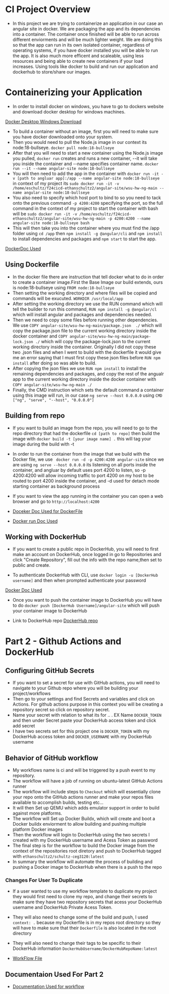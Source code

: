 # CI Project Overview
- In this project we are trying to containerize an application in our case an angular site in docker. We are packaging the app and its dependencies into a container. The container once finished will be able to run across different enviorments and will be much lighter weight. We are doing this so that the app can run in its own isolated container, regardless of operating systems, if you have docker installed you will be able to run the app. It is also much more efficent and scaleable, using less resources and being able to create  new containers if your load increases. Using tools like docker to build and run our application and dockerhub to store/share our images. 

# Containerizing your Application
- In order to install docker on windows, you have to go to dockers website and download docker desktop for windows machines.

[Docker Desktop Windows Download](https://docs.docker.com/desktop/setup/install/windows-install/)
 
- To build a container without an image, first you will need to make sure you have docker downloaded onto your system.
- Then you would need to pull the Node.js image in our context its node:18-bullseye. `docker pull node:18-bullseye`
- After that you will need to start a new container using the Node.js image you pulled, `docker run` creates and runs a new container, --it will take you inside the container and --name specifies container name. `docker run --it --name angular-site node:18-bullseye` 
- You will then need to add the app in the container with `docker run -it -v [path to angluar app]:/app --name angular-site node:18-bullseye` in context of my project its `sudo docker run -it -v /home/eschultz/f24cicd-ethanschultz2/angular-site/wsu-hw-ng-main --name angular-site node:18-bullseye`
- You also need to specify which host port to bind to so you need to tack onto the previous command `-p 4200:4200` specifying the port, so the full command in the context of my project to start the container with bash will be `sudo docker run -it -v /home/eschultz/f24cicd-ethanschultz2/angular-site/wsu-hw-ng-main -p 4200:4200 --name angular-site node:18-bullseye bash`
- This will then take you into the container where you must find the /app folder using `cd /app` then `npm install -g @angular/cli` and `npm install` to install dependencies and packages and `npm start` to start the app.

[DockerDoc Used](https://docs.docker.com/reference/cli/docker/container/run/#example-join-another-containers-pid-namespace)

## Using Dockerfile 
- In the docker file there are instruction that tell docker what to do in order to create a container image.First the Base Image our build extends, ours is node:18-bullseye using `FROM node:18-bullseye`
- Then setting the working directory and where files will be copied and commands will be exucuted. `WORKDIR /usr/local/app`
- After setting the working directory we use the RUN command which will tell the builder to run this command, `RUN npm install -g @angular/cl`  which will install angular and packages and dependencies needed.
- Then we need to copy some files before running other dependencies. We use `COPY angular-site/wsu-hw-ng-main/package.json  ./` which will copy the package.json file to the current working directory inside the docker container and `COPY angular-site/wsu-hw-ng-main/package-lock.json ./` which will copy the package-lock.json to the current working directory inside the container. Originally I did not copy these two .json files and when I went to build with the dockerfile it would give me an error saying that I must first copy these json files before `RUN npm install` after doing so was able to build.
- After copying the json files we use `RUN npm install` to install the remaining dependencies and packages, and copy the rest of the angualr app to the current working directory inside the docker container with `COPY angular-site/wsu-hw-ng-main ./`
- Finally, the CMD instruction which sets the default command a container using this image will run, in our case `ng serve --host 0.0.0.0` using `CMD ["ng", "serve", "--host", "0.0.0.0"]`

## Building from repo
- If you want to build an image from the repo, you will need to go to the repo directory that had the dockerfile `cd [path to repo]` then build the image with `docker build -t [your image name] .` this will tag your image during the build with -t

- In order to run the container from the image that we build with the Docker file, we use ` docker run -d -p 4200:4200 angular-site` since we are using `ng serve --host 0.0.0.0` its listening on all ports inside the container, and angluar by default uses port 4200 to listen, so -p 4200:4200 will allow incoming traffic to port 4200 on my host to be routed to port 4200 inside the container, and -d used for detach mode starting container as background process

- If you want to view the app running in the container you can open a web browser and go to `http://localhost:4200`

-  [Doceker Doc Used for DockerFile](https://docs.docker.com/get-started/docker-concepts/building-images/writing-a-dockerfile/)
- [Docker run Doc Used](https://docs.docker.com/reference/cli/docker/container/run/)


## Working with DockerHub 
- If you want to create a public repo in DockerHub, you will need to first make an account on DockerHub, once logged in go to Repositories and click "Create Repository", fill out the info with the repo name,then set to public and create.

- To authenticate DockerHub with CLI, use `docker login -u [DockerHub username]` and then when prompted authenticate your password

[Docker Doc Used](https://docs.docker.com/reference/cli/docker/login/)

- Once you want to push the container image to DockerHub you will have to do `docker push [DockerHub Username]/angular-site` which will push your container image to DockerHub

- Link to DockerHub repo [DockerHub repo](https://hub.docker.com/repository/docker/ethanschultz2/schultz-ceg3120/general
) 



# Part 2 - Github Actions and DockerHub 

## Configuring GitHub Secrets
- If you want to set a secret for use with GitHub actions, you will need to navigate to your Github repo where you will be building your project/workflows
- Then go to your settings and find Secrets and variables and click on Actions. For github actions purpose in this context you will be creating a repository secret so click on repository secret.
- Name your secret with relation to what its for .. . EX Name `DOCKER_TOKEN` and then under Secret paste your DockerHub access token and click add secret
- I have two secrets set for this project one is `DOCKER_TOKEN` with my DockerHub access token and `DOCKER_USERNAME` with my DockerHub username
 
## Behavior of GitHub workflow
- My workflows name is ci and will be triggered by a push event to my repository.
- The workflow will have a job of running on ubuntu-latest GitHub Actions runner
- The workflow will include steps to `Checkout` which will essentially clone your repo onto the GitHub actions runner and make your repos files available to accomplish builds, testing etc...
- It will then Set up QEMU which adds emulator support in order to build against more platforms. 
- The workflow will Set up Docker Buildx, which will create and boot a Docker buildx enviorment to allow building and pushing multiple platform Docker images
- Then the workflow will login to DockerHub using the two secrets I created with my DockerHub username and Acess Token as password
- The final step is for the workflow to build the Docker image from the context of the repositories root diretory and push to DockerHub tagged with `ethanschultz2/schultz-ceg3120:latest`
- In summary the workflow will automate the process of building and pushing a Docker image to DockerHub when there is a push to the repo

### Changes For User To Duplicate

- If a user wanted to use my workflow template to duplicate my project they would first need to clone my repo, and change their secrets to make sure they have two repository secrets that acess your DockerHub username and DockerHub Private Acess Token.
- They will also need to change some of the build and push, I used `context: .` because my Dockerfile is in my repos root directory so they will have to make sure that their `Dockerfile` is also located in the root directory 

- They will also need to change their tags to be specific to their DockerHub information `DockerHubUsername/DockerHubRepoName:latest`

- [WorkFlow File](https://github.com/WSU-kduncan/f24cicd-ethanschultz2/blob/main/.github/workflows/Project4.yml)


## Documentaion Used For Part 2
- [Documentation Used for workflow](https://github.com/marketplace/actions/build-and-push-docker-images)
